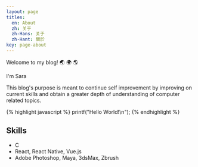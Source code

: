 ```yaml
---
layout: page
titles:
  en: About
  zh: 关于
  zh-Hans: 关于
  zh-Hant: 關於
key: page-about
---
```


Welcome to my blog! :earth_asia: :earth_africa: :earth_americas:

I'm Sara

This blog's purpose is meant to continue self improvement by improving on current skills and obtain a greater depth of understanding of computer related topics. 

{% highlight javascript %}
printf("Hello World!\n");
{% endhighlight %}

## Skills

- C
- React, React Native, Vue.js
- Adobe Photoshop, Maya, 3dsMax, Zbrush